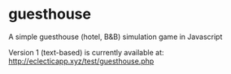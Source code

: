 # guesthouse
A simple guesthouse (hotel, B&amp;B) simulation game in Javascript

Version 1 (text-based) is currently available at: http://eclecticapp.xyz/test/guesthouse.php
